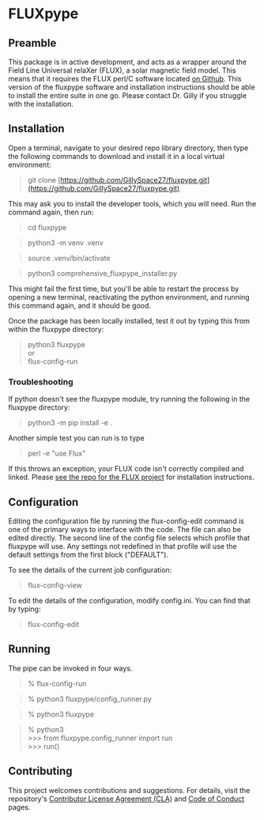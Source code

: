 # FLUXpype

## Preamble
This package is in active development, and acts as a wrapper around the Field Line Universal relaXer (FLUX), a solar magnetic field model. This means that it requires the FLUX perl/C software located [on Github](https://github.com/lowderchris/fluxon-mhd). This version of the fluxpype software and installation instructions should be able to install the entire suite in one go. Please contact Dr. Gilly if you struggle with the installation.

## Installation

Open a terminal, navigate to your desired repo library directory, then type the following commands to download and install it in a local virtual environment:

> git clone [https://github.com/GillySpace27/fluxpype.git](https://github.com/GillySpace27/fluxpype.git)

This may ask you to install the developer tools, which you will need. Run the command again, then run:

> cd fluxpype

> python3 -m venv .venv

> source .venv/bin/activate

> python3 comprehensive_fluxpype_installer.py

This might fail the first time, but you'll be able to restart the process by opening a new terminal, reactivating the python environment, and running this command again, and it should be good.

Once the package has been locally installed, test it out by typing this from within the fluxpype directory:

> python3 fluxpype \
or \
> flux-config-run

### Troubleshooting
If python doesn't see the fluxpype module, try running the following in the fluxpype directory:

> python3 -m pip install -e .

Another simple test you can run is to type

> perl -e "use Flux"

If this throws an exception, your FLUX code isn't correctly compiled and linked. Please [see the repo for the FLUX project](https://github.com/lowderchris/fluxon-mhd) for installation instructions.

## Configuration
Editing the configuration file by running the flux-config-edit command is one of the primary ways to interface with the code. The file can also be edited directly. The second line of the config file selects which profile that fluxpype will use. Any settings not redefined in that profile will use the default settings from the first block ("DEFAULT").

To see the details of the current job configuration:
> flux-config-view

To edit the details of the configuration, modify config.ini. You can find that by typing:
> flux-config-edit

## Running
The pipe can be invoked in four ways.

> \% flux-config-run

> \% python3 fluxpype/config_runner.py

> \% python3 fluxpype

> \% python3 \
>\>\>\> from fluxpype.config_runner import run \
>\>\>\> run()


## Contributing

This project welcomes contributions and suggestions. For details, visit the repository's [Contributor License Agreement (CLA)](https://cla.opensource.microsoft.com) and [Code of Conduct](https://opensource.microsoft.com/codeofconduct/) pages.
